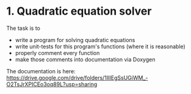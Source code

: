 # 1. Quadratic equation solver

The task is to
- write a program for solving quadratic equations
- write unit-tests for this program's functions (where it is reasonable)
- properly comment every function
- make those comments into documentation via Doxygen

The documentation is here: https://drive.google.com/drive/folders/1IIIEgSsUGiWM_-O2TsJrXPICEo3oq89L?usp=sharing
